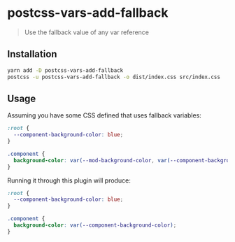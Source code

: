 # postcss-vars-add-fallback

> Use the fallback value of any var reference

## Installation

```sh
yarn add -D postcss-vars-add-fallback
postcss -u postcss-vars-add-fallback -o dist/index.css src/index.css
```

## Usage

Assuming you have some CSS defined that uses fallback variables:

```css
:root {
  --component-background-color: blue;
}

.component {
  background-color: var(--mod-background-color, var(--component-background-color));
}
```

Running it through this plugin will produce:

```css
:root {
  --component-background-color: blue;
}

.component {
  background-color: var(--component-background-color);
}
```
